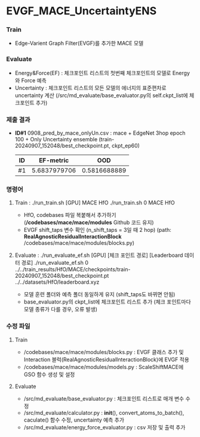 # EVGF_MACE_UncertaintyENS

### Train
- Edge-Varient Graph Filter(EVGF)를 추가한 MACE 모델

### Evaluate
- Energy&Force(EF) : 체크포인트 리스트의 첫번째 체크포인트의 모델로 Energy와 Force 예측
- Uncertainty : 체크포인트 리스트의 모든 모델의 에너지의 표준편차로 uncertainty 계산
(/src/md_evaluate/base_evaluator.py의 self.ckpt_list에 체크포인트 추가)

### 제출 결과
- **ID#1** 0908_pred_by_mace_onlyUn.csv : mace + EdgeNet 3hop epoch 100 + Only Uncertainty ensemble (train-20240907_152048/best_checkpoint.pt, ckpt_ep60)

    |ID|EF-metric|OOD|
    |--|---------|---|
    |#1 | 5.6837979706 | 0.5816688889 |

### 명령어
1. Train : ./run_train.sh [GPU] MACE HfO
    ./run_train.sh 0 MACE HfO
   - HfO, codebases 파일 복붙해서 추가하기 (**/codebases/mace/mace/modules** Github 코드 유지)
   - EVGF shift_taps 변수 확인 (n_shift_taps = 3일 때 2 hop)
     (path: **RealAgnosticResidualInteractionBlock** /codebases/mace/mace/modules/blocks.py)

2. Evaluate : ./run_evaluate_ef.sh [GPU] [체크 포인트 경로] [Leaderboard 데이터 경로]
    ./run_evaluate_ef.sh 0 ../../train_results/HfO/MACE/checkpoints/train-20240907_152048/best_checkpoint.pt ../../datasets/HfO/leaderboard.xyz
   - 모델 훈련 폴더와 예측 폴더 동일하게 유지 (shift_taps도 바뀌면 안됨)
   - base_evaluator.py의 ckpt_list에 체크포인트 리스트 추가
     (체크 포인트마다 모델 종류가 다를 경우, 오류 발생)


### 수정 파일
1. Train
    - /codebases/mace/mace/modules/blocks.py : EVGF 클래스 추가 및 Interaction 블럭(RealAgnosticResidualInteractionBlock)에 EVGF 적용
    - /codebases/mace/mace/modules/models.py : ScaleShiftMACE에 GSO 함수 생성 및 설정

2. Evaluate
    - /src/md_evaluate/base_evaluator.py : 체크포인트 리스트로 매개 변수 수정
    - /src/md_evaluate/calculator.py : __init__(), convert_atoms_to_batch(), caculate() 함수 수정, uncertainty 예측 추가
    - /src/md_evaluate/energy_force_evaluator.py : csv 저장 및 출력 추가
